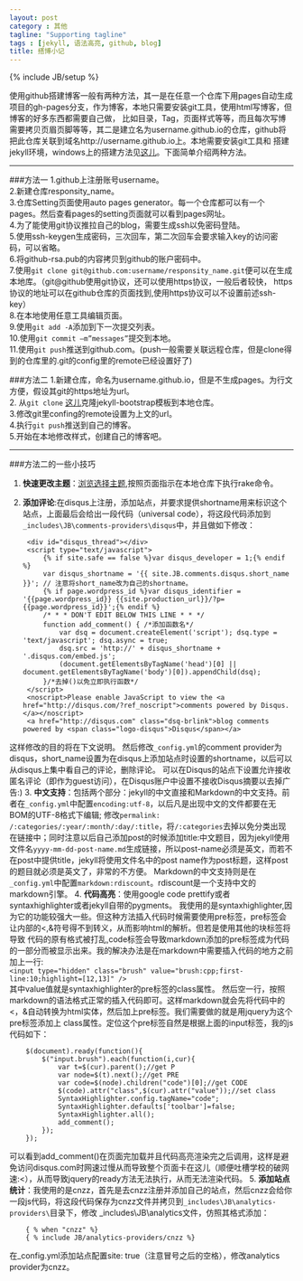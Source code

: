 ```yaml
---
layout: post
category : 其他
tagline: "Supporting tagline"
tags : [jekyll, 语法高亮, github, blog]
title: 搭博小记
---
```

{% include JB/setup %}

使用github搭建博客一般有两种方法，其一是在任意一个仓库下用pages自动生成项目的gh-pages分支，作为博客，本地只需要安装git工具，使用html写博客，但博客的好多东西都需要自己做，
比如目录，Tag，页面样式等等，而且每次写博需要拷贝页眉页脚等等，其二是建立名为username.github.io的仓库，github将把此仓库关联到域名http://username.github.io上。本地需要安装git工具和
搭建jekyll环境，windows上的搭建方法见[这儿][0]。下面简单介绍两种方法。
***************
###方法一
1.github上注册账号username。  
2.新建仓库responsity_name。  
3.仓库Setting页面使用auto pages generator。每一个仓库都可以有一个pages。然后查看pages的setting页面就可以看到pages网址。  
4.为了能使用git协议推拉自己的blog，需要生成ssh以免密码登陆。  
5.使用ssh-keygen生成密码，三次回车，第二次回车会要求输入key的访问密码，可以省略。  
6.将github-rsa.pub的内容拷贝到github的账户密码中。  
7.使用`git clone git@github.com:username/responsity_name.git`便可以在生成本地库。（git@github使用git协议，还可以使用https协议，一般后者较快，
https协议的地址可以在github仓库的页面找到,使用https协议可以不设置前述ssh-key）  
8.在本地使用任意工具编辑页面。  
9.使用`git add -A`添加到下一次提交列表。   
10.使用`git commit –m”messages”`提交到本地。  
11.使用`git push`推送到github.com。(push一般需要关联远程仓库，但是clone得到的仓库里的.git的config里的remote已经设置好了)   

###方法二
1.新建仓库，命名为username.github.io，但是不生成pages。为行文方便，假设其git的https地址为url。  
2. 从`git clone` [这儿][1]克隆jekyll-bootstrap模板到本地仓库。  
3.修改git里confing的remote设置为上文的url。  
4.执行`git push`推送到自己的博客。  
5.开始在本地修改样式，创建自己的博客吧。

******************
###方法二的一些小技巧
1. __快速更改主题__：[浏览选择主题][2],按照页面指示在本地仓库下执行rake命令。
2. __添加评论__:在disqus上注册，添加站点，并要求提供shortname用来标识这个站点，上面最后会给出一段代码（universal code），将这段代码添加到`_includes\JB\comments-providers\disqus`中，并且做如下修改：
    <input type="hidden" class="brush" value="brush:xml;highlight:[4,7,11]" />
    
        <div id="disqus_thread"></div>
        <script type="text/javascript">
            {% if site.safe == false %}var disqus_developer = 1;{% endif %}
            var disqus_shortname = '{{ site.JB.comments.disqus.short_name }}'; // 注意将short_name改为自己的shortname。
            {% if page.wordpress_id %}var disqus_identifier = '{{page.wordpress_id}} {{site.production_url}}/?p={{page.wordpress_id}}';{% endif %}
            /* * * DON'T EDIT BELOW THIS LINE * * */
            function add_comment() { /*添加函数名*/
                var dsq = document.createElement('script'); dsq.type = 'text/javascript'; dsq.async = true;
                dsq.src = 'http://' + disqus_shortname + '.disqus.com/embed.js';
                (document.getElementsByTagName('head')[0] || document.getElementsByTagName('body')[0]).appendChild(dsq);
            }/*去掉()以免立即执行函数*/
        </script>
        <noscript>Please enable JavaScript to view the <a href="http://disqus.com/?ref_noscript">comments powered by Disqus.</a></noscript>
        <a href="http://disqus.com" class="dsq-brlink">blog comments powered by <span class="logo-disqus">Disqus</span></a>
这样修改的目的将在下文说明。
然后修改`_config.yml`的comment provider为disqus，short_name设置为在disqus上添加站点时设置的shortname，以后可以从disqus上集中看自己的评论，删除评论。
可以在Disqus的站点下设置允许接收匿名评论（即作为guest访问），在Disqus账户中设置不接收Disqus摘要以去掉广告:)
3. __中文支持__：包括两个部分：jekyll的中文直接和Markdown的中文支持。前者在`_config.yml`中配置`encoding:utf-8`，以后凡是出现中文的文件都要在无BOM的UTF-8格式下编辑;
修改`permalink: /:categories/:year/:month/:day/:title`，将`/:categories`去掉以免分类出现在链接中；同时注意以后自己添加post的时候添加title:中文题目，因为jekyll使用
文件名`yyyy-mm-dd-post-name.md`生成链接，所以post-name必须是英文，而若不在post中提供title，jekyll将使用文件名中的post name作为post标题，这样post的题目就必须是英文了，非常的不方便。
Markdown的中文支持则是在`_config.yml`中配置`markdown:rdiscount`。rdiscount是一个支持中文的markdown引擎。
4. __代码高亮__：使用google code prettify或者syntaxhighlighter或者jekyll自带的pygments。
我使用的是syntaxhighlighter,因为它的功能较强大一些。但这种方法插入代码时候需要使用pre标签，pre标签会让内部的<,&符号得不到转义，从而影响html的解析。但若是使用其他的块标签将导致
代码的原有格式被打乱,code标签会导致markdown添加的pre标签成为代码的一部分而被显示出来。我的解决办法是在markdown中需要插入代码的地方之前加上一行:  
`<input type="hidden" class="brush" value="brush:cpp;first-line:10;highlight=[12,13]" />`   
其中value值就是syntaxhighlighter的pre标签的class属性。
然后空一行，按照markdown的语法格式正常的插入代码即可。这样markdown就会先将代码中的<，&自动转换为html实体，然后加上pre标签。我们需要做的就是用jquery为这个pre标签添加上
class属性。定位这个pre标签自然是根据上面的input标签，我的js代码如下：  
<input type="hidden" class="brush" value="brush:jscript" />

        $(document).ready(function(){
            $("input.brush").each(function(i,cur){
                var t=$(cur).parent();//get P
                var node=$(t).next();//get PRE
                var code=$(node).children("code")[0];//get CODE
                $(code).attr("class",$(cur).attr("value"));//set class
                SyntaxHighlighter.config.tagName="code";
                SyntaxHighlighter.defaults['toolbar']=false;
                SyntaxHighlighter.all();
                add_comment();
            });
        });
可以看到add_comment()在页面完加载并且代码高亮渲染完之后调用，这样是避免访问disqus.com时网速过慢从而导致整个页面卡在这儿（顺便吐槽学校的破网速:<），从而导致jquery的ready方法无法执行，从而无法渲染代码。
5. __添加站点统计__：我使用的是cnzz，首先是去cnzz注册并添加自己的站点，然后cnzz会给你一段js代码，将这段代码保存为cnzz文件并拷贝到`_includes\JB\analytics-providers\`目录下，修改
_includes\JB\analytics文件，仿照其格式添加：
<input type="hidden" class="brush" value="brush:plain" />

        { % when "cnzz" %}
        { % include JB/analytics-providers/cnzz %}
在_config.yml添加站点配置site:&nbsp;true（注意冒号之后的空格），修改analytics provider为cnzz。

[0]:http://www.tuicool.com/articles/Fvayai
[1]:https://github.com/plusjade/jekyll-bootstrap.git
[2]:http://www.jekyllbootstrap.com/usage/jekyll-theming.html
